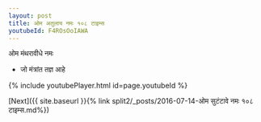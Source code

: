 ```yaml
---
layout: post
title: ओम अतुलाय नमः १०८ टाइम्स
youtubeId: F4ROsOoIAWA
---
```

 
 
 ओम मंथरावीधे नमः  
 
 -  जो मंत्रांत तज्ञ आहे 
 
  
 
  
 
 
 
 
 
 


{% include youtubePlayer.html id=page.youtubeId %}
 
[Next]({{ site.baseurl }}{% link  split2/_posts/2016-07-14-ओम सुटंटावे नमः १०८ टाइम्स.md%})
 
